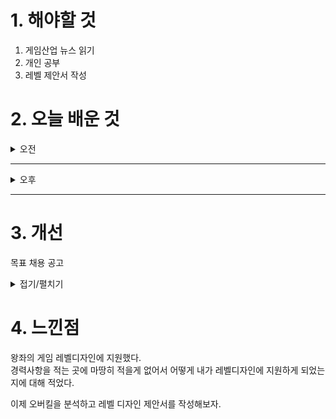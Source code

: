 
# 1. 해야할 것

1. 게임산업 뉴스 읽기 
2. 개인 공부  
3. 레벨 제안서 작성



# 2. 오늘 배운 것

<details>
<summary>오전</summary>

## 오늘의 뉴스
### [기사: 슈퍼센트 채용](https://www.inven.co.kr/webzine/news/?news=302314)
![image](https://github.com/user-attachments/assets/779fb280-b2bb-4626-b82f-0f135e9cac0e)
```
상반기 채용공고가 올라오고 있다.
선택과 집중의 시간이다.
```

</details>

****

<details>
<summary>오후</summary>

## 제안서 작성
![image](https://github.com/user-attachments/assets/55bce083-8690-4903-ab0f-48d2ebd69581)





## 언리얼 팁
### G
그리드 값 숨기기

![image](https://github.com/user-attachments/assets/66e90381-a628-4ba4-bf0f-105e6da7733d)

![image](https://github.com/user-attachments/assets/2280ae1f-cda1-452d-a977-7283f407f12c)

### alt + F
포스트프로세스 볼륨 숨기기

![image](https://github.com/user-attachments/assets/ca42a52b-367a-45a5-8ac6-e8c4a399a39e)

![image](https://github.com/user-attachments/assets/512e1670-8b1b-42d7-98c7-72cb8a686731)

### 입력키
```
**기존**

- 뷰포트 확대 : F10, F11
- 뷰포트 위치 저장 : Ctrl +숫자
- 뷰포트 저장된 위치로 이동 : 숫자
- 그룹 or 리그룹 : Ctrl + G
- 언그룹 : Shift + G
- 선택된 액터 붙이기 : Alt + B → 마지막에 선택한 게 대빵으로 되는 것. 나머지 전부 어태치.
- 위치 그리드 스냅값 조절 : [ , ]
- 게임 뷰 : G / 게임에서 보이는 대로 표시
- Gizmo 확대 및 축소(expand, shrink transform widget) : Alt + [ , ]
- 투명 머티리얼 클릭되게 하기 : T
- Post Process Bloom 꺼짐 : alt + F → 선명하게 작업 가능
```
</details>

****


# 3. 개선
목표 채용 공고

<details>
<summary>접기/펼치기</summary>

![image](https://github.com/user-attachments/assets/20a1b919-21ee-4627-be48-4455dd8cccb3)

## 레벨 구상
[유튜브: 오버킬 시나리오 시연](https://www.youtube.com/watch?v=r1ylKBzTy9g)

[유튜브: 오버킬 정예 시연](https://www.youtube.com/watch?v=33MR3MifGbU)

[나무위키: 오버킬](https://namu.wiki/w/%ED%94%84%EB%A1%9C%EC%A0%9D%ED%8A%B8%20%EC%98%A4%EB%B2%84%ED%82%AC)

[채용공고: 오버킬 레벨디자인](https://career.nexon.com/user/recruit/member/postDetail?joinCorp=NO&reNo=20250006&currentPage=0)
</details>



# 4. 느낀점
왕좌의 게임 레벨디자인에 지원했다.\
경력사항을 적는 곳에 마땅히 적을게 없어서 어떻게 내가 레벨디자인에 지원하게 되었는지에 대해 적었다.

이제 오버킬을 분석하고 레벨 디자인 제안서를 작성해보자.

